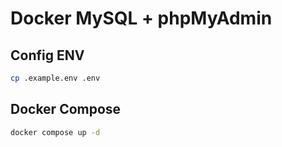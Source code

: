# Docker MySQL + phpMyAdmin

## Config ENV

```bash
cp .example.env .env
```

## Docker Compose

```bash
docker compose up -d
```